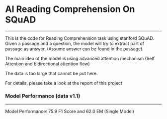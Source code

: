#  AI Reading Comprehension On SQuAD

---

This is the code for Reading Comprehension task using stanford SQuAD. Given a passage and a question, the model will try to extract part of passage as answer. (Assume answer can be found in the passage).

The main idea of the model is using advanced attention mechanism (Self Attention and bidirectional attention flow)

The data is too large that cannot be put here.

For details, please take a look at the report of this project

### Model Performance (data v1.1)
---
Model Performance: 75.9 F1 Score and 62.0 EM (Single Model) 
